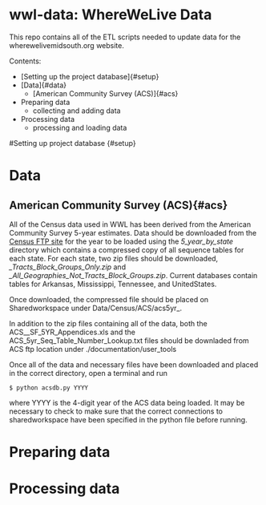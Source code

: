 wwl-data: WhereWeLive Data
====================

This repo contains all of the ETL scripts needed to update data for the wherewelivemidsouth.org website.

Contents:


* [Setting up the project database]{#setup}
* [Data]{#data}
	* [American Community Survey (ACS)]{#acs}
* Preparing data
	* collecting and adding data
* Processing data
	* processing and loading data


#Setting up project database {#setup}


# Data

## American Community Survey (ACS){#acs}

All of the Census data used in WWL has been derived from the American Community Survey 5-year estimates. Data should be downloaded from the [Census FTP site](https://www2.census.gov/programs-surveys/acs/summary_file/) for the year to be loaded using the *5_year_by_state* directory which contains a compressed copy of all sequence tables for each state. For each state, two zip files should be downloaded, *<StateName>_Tracts_Block_Groups_Only.zip* and *<StateName>_All_Geographies_Not_Tracts_Block_Groups.zip*. Current databases contain tables for Arkansas, Mississippi, Tennessee, and UnitedStates.

Once downloaded, the compressed file should be placed on Sharedworkspace under
Data/Census/ACS/acs5yr_<YYYY>.

In addition to the zip files containing all of the data, both the ACS_<YYYY>_SF_5YR_Appendices.xls and the ACS_5yr_Seq_Table_Number_Lookup.txt files should be downladed from ACS ftp location under ./documentation/user_tools

Once all of the data and necessary files have been downloaded and placed in the correct directory, open a terminal and run

    $ python acsdb.py YYYY

where YYYY is the 4-digit year of the ACS data being loaded. It may be necessary to check to make sure that the correct connections to sharedworkspace have been specified in the python file before running.


# Preparing data

# Processing data
